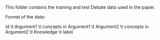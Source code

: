 This folder contains the training and test Debate data used in the paper. 

Format of the data: 

id \t Argument1 \t concepts in Argument1 \t Argument2 \t concepts in Argument2 \t Knowledge \t label 

